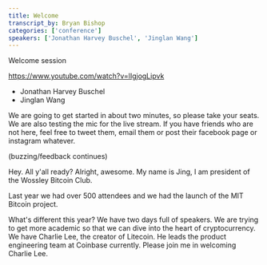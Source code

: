 ```yaml
---
title: Welcome
transcript_by: Bryan Bishop
categories: ['conference']
speakers: ['Jonathan Harvey Buschel', 'Jinglan Wang']
---
```


Welcome session

<https://www.youtube.com/watch?v=lIgjogLipvk>

* Jonathan Harvey Buschel
* Jinglan Wang

We are going to get started in about two minutes, so please take your seats. We are also testing the mic for the live stream. If you have friends who are not here, feel free to tweet them, email them or post their facebook page or instagram whatever.

(buzzing/feedback continues)

Hey. All y'all ready? Alright, awesome. My name is Jing, I am president of the Wossley Bitcoin Club.

Last year we had over 500 attendees and we had the launch of the MIT Bitcoin project.

What's different this year? We have two days full of speakers. We are trying to get more academic so that we can dive into the heart of cryptocurrency. We have Charlie Lee, the creator of Litecoin. He leads the product engineering team at Coinbase currently. Please join me in welcoming Charlie Lee.
